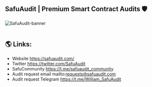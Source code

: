 ## SafuAudit | Premium Smart Contract Audits 🛡️
![SafuAudit-banner](https://user-images.githubusercontent.com/99417116/158557903-b4d68c12-aad7-41fc-944c-fd34d1b20cc4.png)
<br>
<br>
## 🌎 Links:
- Website https://safuaudit.com/
- Twitter https://twitter.com/SafuAudit
- SafuCommunity https://t.me/safuaudit_community
- Audit request email mailto:requests@safuaudit.com
- Audit request Telegram https://t.me/William_SafuAudit
